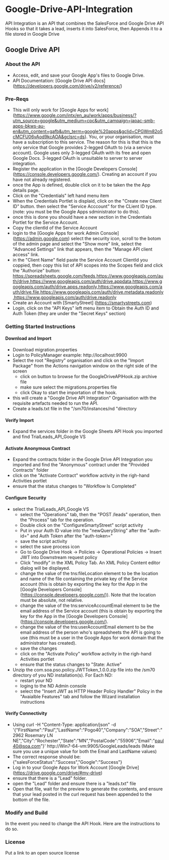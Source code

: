 # Google-Drive-API-Integration
API Integration is an API that combines the SalesForce and Google Drive API Hooks so that it takes a lead, inserts it into SalesForce, then Appends it to a file stored in Google Drive
## Google Drive API 
### About the API
- Access, edit, and save your Google App's files to Google Drive.
- API Documentation: [Google Drive API docs] (https://developers.google.com/drive/v2/reference/)

### Pre-Reqs
- This will only work for [Google Apps for work] (https://www.google.com/intx/en_au/work/apps/business/?utm_source=google&utm_medium=cpc&utm_campaign=japac-smb-apps-bkws-au-en&utm_content=gafb&utm_term=google%20apps&gclid=CPGWm82o5cMCFU06vAod9kcAOA&gclsrc=ds). You, or your organisation, must have a subscription to this service. The reason for this is that this is the only service that Google provides 2-legged OAuth to (via a service account). Google uses only 3-legged OAuth with its free and open Google Docs. 3-legged OAuth is unsuitable to server to server integration.
- Register the application in the [Google Developers Console] (https://console.developers.google.com/). Creating an account if you have not already registered.
- once the App is defined, double click on it to be taken the the App details page. 
- Click on the "Credentials" left hand menu item
- When the Credentials Portlet is displaid, click on the "Create new Client ID" button. then select the "Service Acccount" for the CLient ID type. (note: you must be the Google Apps sdministrator to do this).
- once this is done you should have a new section in the Credentials Portlet for the Service Account.
- Copy the clientId of the Service Account
- login to the  [Google Apps for work Admin Console] (https://admin.google.com) select the security icon, scroll to the botom of the admin page and select the "Show more" link, select the "Advanced Settings" link that appears, then the "Manage API client access" link.
- in the "Client Name" field paste the Service Account ClientId you coppied, then copy this list of API scopes into the Scopes field and click the "Authorize" button:
    https://spreadsheets.google.com/feeds,https://www.googleapis.com/auth/drive,https://www.googleapis.com/auth/drive.appdata,https://www.googleapis.com/auth/drive.apps.readonly,https://www.googleapis.com/auth/drive.file,https://www.googleapis.com/auth/drive.metadata.readonly,https://www.googleapis.com/auth/drive.readonly
- Create an Account with [SmartyStreet] (https://smartystreets.com)
- Login, click on the "API Keys" left menu item to Obtain the Auth ID and Auth Token (they are under the "Secret Keys" section)

### Getting Started Instructions
#### Download and Import
- Download migration.properties
- Login to PolicyManager  example: http://localhost:9900
- Select the root "Registry" organisation and click on the "Import Package" from the Actions navigation window on the right side of the screen
  - click on button to browse for the GoogleDriveAPIHook.zip archive file 
  - make sure select the migrations.properties file 
  - click Okay to start the importation of the hook.
- this will create a "Google Drive API Integration" Organisation with the requisite artefacts needed to run the API.
- Create a leads.txt file in the "/sm70/instances/nd "directory

#### Verify Import
- Expand the services folder in the Google Sheets API Hook you imported and find TrialLeads_API_Google VS

#### Activate Anonymous Contract
- Expand the contracts folder in the Google Drive API Integration you imported and find the "Anonymous" contract under the "Provided Contracts" folder
- click on the "Activate Contract" workflow activity in the righ-hand Activities portlet
- ensure that the status changes to "Workflow Is Completed"

#### Configure Security
- select the TrialLeads_API_Google VS
    - select the "Operations" tab, then the "POST /leads" operation, then the "Process" tab for the operation.
    - Double click on the "ConfigureSmartyStreet" script activity 
    - Put in your Auth ID value into the "newQueryString" after the "auth-id=" and Auth Token after the "auth-token="
    - save the script activity
    - select the save process icon
    - Go to Google Drive Hook -> Policies -> Operational Policies -> Insert JWT into Downstream request policy
    - Click "modify" in the XML Policy Tab. An XML Policy Content editor dialog will be displayed.
    - change the value of the tns:fileLocation element to be the location and name of the file containing the private key of the Service account (this is obtain by exporting the key for the App in the [Google Developers Console] (https://console.developers.google.com/)). Note that the location must be absolute, not relative.
    - change the value of the tns:serviceAccountEmail element to be the email address of the Service account (this is obtain by exporting the key for the App in the [Google Developers Console] (https://console.developers.google.com/).
    - change the value of the tns:userAccountEmail element to be the email address of the person who's spreadsheets the API is going to use (this must be a user in the Google Apps for work domain that the administrator has created).
    - save the changes
    - click on the "Activate Policy" workflow activity in the righ-hand Activities portlet
    - ensure that the status changes to "State: Active"
- Unzip the com.soa.pso.policy.JWTToken_1.0.0.zip file into the /sm70 directory of you ND installation(s). For Each ND:
    - restart your ND
    - loging to the ND Admin console
    - select the "Insert JWT as HTTP Header Policy Handler" Policy in the "Avaialble Features" tab and follow the Wizard installation instructions


#### Verify Connectivity
- Using 
    curl -H "Content-Type: application/json" -d '{"FirstName":"Paul","LastName":"Pogo40","Company":"SOA","Street":"2962 Rosemary LN NE","City":"Rochester","State":"MN","PostalCode":"55906","Email":"paul40@soa.com"}' http://Win7-64-vm:9905/GoogleLeads/leads (Make sure you use a unique value for both the Email and LastName values)
- The correct response should be:
    {"salesForceStatus":"Success","Google":"Success"}
- Log in to your Google Apps for Work Account [Google Drive] (https://drive.google.com/drive/#my-drive)
- ensure that there is a "Lead" folder.
- open the "Lead" folder and ensure there is a "leads.txt" file
- Open that file, wait for the preview to generate the contents, and ensure that your lead posted in the curl request has been appended to the bottom of the file.

### Modify and Build
In the event you need to change the API Hook.   Here are the instructions to do so. 

### License
Put a link to an open source license
